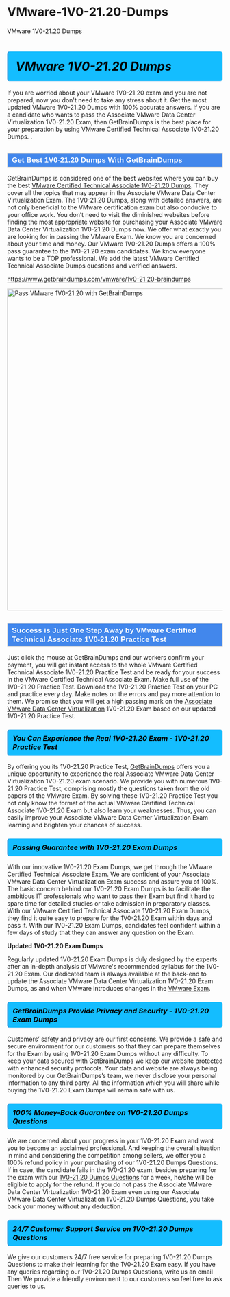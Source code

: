 # VMware-1V0-21.20-Dumps
VMware 1V0-21.20 Dumps
<h1><strong><span style="display: block; color: #000000; background: #14BDFF; border: 0.5px solid #AED6F1; border-left: 3px solid #3498DB; padding: .6em; border-radius: 6px;">                     <em>VMware 1V0-21.20 <span class="exam_variation">Dumps</span> </em>                </span></strong>            </h1>                        <p>If you are worried about your VMware 1V0-21.20 exam and you are not prepared, now you don't need to take any stress about it.             Get the most updated VMware 1V0-21.20 <span class="exam_variation">Dumps</span> with 100% accurate answers. If you are a candidate who wants to pass the             Associate VMware Data Center Virtualization 1V0-21.20 Exam, then GetBrainDumps is the best place for your preparation by using VMware Certified Technical Associate 1V0-21.20 <span class="exam_variation">Dumps</span>. .</p>                        <h2 style="background: #4287ec; border: 1px solid #cccccc; padding: 5px 10px;">                <span style="color: #ffffff;">                    <span style="font-size: 11pt;">                        <span style="line-height: normal;">                            <span style="font-family: Calibri,sans-serif;">                                <strong>                                    <span style="font-size: 13.0pt;">Get Best 1V0-21.20 <span class="exam_variation">Dumps</span> With GetBrainDumps</span>                                </strong>                            </span>                        </span>                    </span>                </span>            </h2>                        <p>GetBrainDumps is considered one of the best websites where you can buy the best <a href="https://www.getbraindumps.com/vmware/vmware-certified-technical-associate-braindumps.html">VMware Certified Technical Associate 1V0-21.20 <span class="exam_variation">Dumps</span></a>.             They cover all the topics that may appear in the Associate VMware Data Center Virtualization Exam. The 1V0-21.20 <span class="exam_variation">Dumps</span>,             along with detailed answers, are not only beneficial to the VMware certification exam but also conducive to your office work.             You don’t need to visit the diminished websites before finding the most appropriate website for purchasing your             Associate VMware Data Center Virtualization 1V0-21.20 <span class="exam_variation">Dumps</span> now. We offer what exactly you are looking for in passing the VMware Exam.             We know you are concerned about your time and money. Our VMware 1V0-21.20 <span class="exam_variation">Dumps</span> offers a 100% pass guarantee to the             1V0-21.20 exam candidates. We know everyone wants to be a TOP professional. We add the latest VMware Certified Technical Associate <span class="exam_variation">Dumps</span> questions and verified answers.</p>                        <p><a href="https://www.getbraindumps.com/vmware/1v0-21.20-braindumps">https://www.getbraindumps.com/vmware/1v0-21.20-braindumps</a></p>                        <p><a href="https://www.getbraindumps.com/"><img src="https://www.getbraindumps.com/images/get-updated-exam-questions-with-discount-getbraindumps.jpg" class="postImage" alt="Pass VMware 1V0-21.20 with GetBrainDumps" width="750"></a></p>                            <h2 style="background: #4287ec; border: 1px solid #cccccc; padding: 5px 10px;">                <span style="color: #ffffff;">                    <span style="font-size: 11pt;">                        <span style="line-height: normal;">                            <span style="font-family: Calibri,sans-serif;">                                <strong>                                    <span style="font-size: 13.0pt;">Success is Just One Step Away by VMware Certified Technical Associate 1V0-21.20 <span class="exam_variation2">Practice Test</span></span>                                </strong>                            </span>                        </span>                    </span>                </span>            </h2>                        <p>Just click the mouse at GetBrainDumps and our workers confirm your payment, you will get instant access to the whole VMware Certified Technical Associate 1V0-21.20 <span class="exam_variation2">Practice Test</span>             and be ready for your success in the VMware Certified Technical Associate Exam. Make full use of the 1V0-21.20 <span class="exam_variation2">Practice Test</span>. Download the 1V0-21.20 <span class="exam_variation2">Practice Test</span> on your             PC and practice every day. Make notes on the errors and pay more attention to them. We promise that you will get a high passing mark on the             <a href="https://www.getbraindumps.com/vmware/1v0-21.20-braindumps">Associate VMware Data Center Virtualization</a> 1V0-21.20 Exam based on our updated 1V0-21.20 <span class="exam_variation2">Practice Test</span>.</p>                        <h3>                <strong>                    <span style="display: block; color: #000000; background: #14BDFF; border: 0.5px solid #AED6F1; border-left: 3px solid #3498DB; padding: .6em; border-radius: 6px;">                        <em>You Can Experience the Real 1V0-21.20 Exam - 1V0-21.20 <span class="exam_variation2">Practice Test</span></em>                    </span>                </strong>            </h3>                        <p>By offering you its 1V0-21.20 <span class="exam_variation2">Practice Test</span>, <a href="https://www.getbraindumps.com/">GetBrainDumps</a> offers you a unique opportunity to experience the real             Associate VMware Data Center Virtualization 1V0-21.20 exam scenario. We provide you with numerous 1V0-21.20 <span class="exam_variation2">Practice Test</span>, comprising mostly             the questions taken from the old papers of the VMware Exam. By solving these 1V0-21.20 <span class="exam_variation2">Practice Test</span> you not only know the format of the actual             VMware Certified Technical Associate 1V0-21.20 Exam but also learn your weaknesses. Thus, you can easily improve your             Associate VMware Data Center Virtualization Exam learning and brighten your chances of success.</p>                        <h3>                <strong>                    <span style="display: block; color: #000000; background: #14BDFF; border: 0.5px solid #AED6F1; border-left: 3px solid #3498DB; padding: .6em; border-radius: 6px;">                        <em>Passing Guarantee with 1V0-21.20 <span class="exam_variation3">Exam Dumps</span></em>                    </span>                </strong>            </h3>                        <p>With our innovative 1V0-21.20 <span class="exam_variation3">Exam Dumps</span>, we get through the VMware Certified Technical Associate Exam. We are confident of your Associate VMware Data Center Virtualization Exam             success and assure you of 100%. The basic concern behind our 1V0-21.20 <span class="exam_variation3">Exam Dumps</span> is to facilitate the ambitious IT professionals who want to pass their             Exam but find it hard to spare time for detailed studies or take admission in preparatory classes. With our VMware Certified Technical Associate 1V0-21.20 <span class="exam_variation3">Exam Dumps</span>, they             find it quite easy to prepare for the 1V0-21.20 Exam within days and pass it. With our 1V0-21.20 <span class="exam_variation3">Exam Dumps</span>, candidates feel confident within a few days of             study that they can answer any question on the Exam.</p>                        <p><strong>Updated 1V0-21.20 <span class="exam_variation3">Exam Dumps</span></strong></p>                        <p>Regularly updated 1V0-21.20 <span class="exam_variation3">Exam Dumps</span> is duly designed by the experts after an in-depth analysis of VMware's recommended syllabus for the 1V0-21.20 Exam.             Our dedicated team is always available at the back-end to update the Associate VMware Data Center Virtualization 1V0-21.20 <span class="exam_variation3">Exam Dumps</span>,             as and when VMware introduces changes in the <a href="https://www.getbraindumps.com/vmware-braindumps.html">VMware Exam</a>.</p>                        <h3>                <strong>                    <span style="display: block; color: #000000; background: #14BDFF; border: 0.5px solid #AED6F1; border-left: 3px solid #3498DB; padding: .6em; border-radius: 6px;">                        <em>GetBrainDumps Provide Privacy and Security - 1V0-21.20 <span class="exam_variation3">Exam Dumps</span></em>                    </span>                </strong>            </h3>                        <p>Customers’ safety and privacy are our first concerns. We provide a safe and secure environment for our customers so that they can prepare themselves for the Exam by using             1V0-21.20 <span class="exam_variation3">Exam Dumps</span> without any difficulty. To keep your data secured with GetBrainDumps we keep our website protected with enhanced security protocols. Your data and website             are always being monitored by our GetBrainDumps’s team, we never disclose your personal information to any third party. All the information which you will share while buying             the 1V0-21.20 <span class="exam_variation3">Exam Dumps</span> will remain safe with us.</p>                        <h3>                <strong>                    <span style="display: block; color: #000000; background: #14BDFF; border: 0.5px solid #AED6F1; border-left: 3px solid #3498DB; padding: .6em; border-radius: 6px;">                        <em>100% Money-Back Guarantee on 1V0-21.20 <span class="exam_variation4">Dumps Questions</span></em>                    </span>                </strong>            </h3>                        <p>We are concerned about your progress in your 1V0-21.20 Exam and want you to become an acclaimed professional. And keeping the overall situation in mind and             considering the competition among sellers, we offer you a 100% refund policy in your purchasing of our 1V0-21.20 <span class="exam_variation4">Dumps Questions</span>. If in case, the candidate fails in the             1V0-21.20 exam, besides preparing for the exam with our <a href="https://www.getbraindumps.com/vmware/1v0-21.20-braindumps">1V0-21.20 <span class="exam_variation4">Dumps Questions</span></a> for a week, he/she will be eligible to apply for the refund. If you do not pass the             Associate VMware Data Center Virtualization 1V0-21.20 Exam even using our Associate VMware Data Center Virtualization 1V0-21.20 <span class="exam_variation4">Dumps Questions</span>, you             take back your money without any deduction.</p>                        <h3>                <strong>                    <span style="display: block; color: #000000; background: #14BDFF; border: 0.5px solid #AED6F1; border-left: 3px solid #3498DB; padding: .6em; border-radius: 6px;">                        <em>24/7 Customer Support Service on 1V0-21.20 <span class="exam_variation4">Dumps Questions</span></em>                    </span>                </strong>            </h3>                        <p>We give our customers 24/7 free service for preparing 1V0-21.20 <span class="exam_variation4">Dumps Questions</span> to make their learning for the 1V0-21.20 Exam easy. If you have any queries regarding our             1V0-21.20 <span class="exam_variation4">Dumps Questions</span>, write us an email Then We provide a friendly environment to our customers so feel free to ask queries to us.</p>                    
